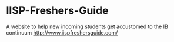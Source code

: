 # IISP-Freshers-Guide
A website to help new incoming students get accustomed to the IB continuum
http://www.iispfreshersguide.com/
